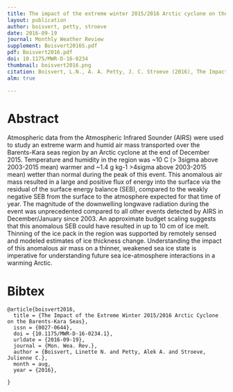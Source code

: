 ```yaml
---
title: The impact of the extreme winter 2015/2016 Arctic cyclone on the Barents-Kara seas
layout: publication
author: boisvert, petty, stroeve
date: 2016-09-19
journal: Monthly Weather Review
supplement: Boisvert2016S.pdf
pdf: Boisvert2016.pdf
doi: 10.1175/MWR-D-16-0234
thumbnail: boisvert2016.png
citation: Boisvert, L.N., A. A. Petty, J. C. Stroeve (2016), The Impact of the Extreme Winter 2015/2016 Arctic Cyclone on the Barents-Kara Seas, Mon. Wea. Rev., 4279, doi:10.1175/MWR-D-16-0234.1.
alm: true

---
```


# Abstract

Atmospheric data from the Atmospheric Infrared Sounder (AIRS) were used to study an extreme warm and humid air mass transported over the Barents-Kara seas region by an Arctic cyclone at the end of December 2015. Temperature and humidity in the region was ~10 C (> 3sigma above 2003-2015 mean) warmer and ~1.4 g kg-1 >4sigma above 2003-2015 mean) wetter than normal during the peak of this event. This anomalous air mass resulted in a large and positive flux of energy into the surface via the residual of the surface energy balance (SEB), compared to the weakly negative SEB from the surface to the atmosphere expected for that time of year. The magnitude of the downwelling longwave radiation during the event was unprecedented compared to all other events detected by AIRS in December/January since 2003. An approximate budget scaling suggests that this anomalous SEB could have resulted in up to 10 cm of ice melt. Thinning of the ice pack in the region was supported by remotely sensed and modeled estimates of ice thickness change. Understanding the impact of this anomalous air mass on a thinner, weakened sea ice state is imperative for understanding future sea ice-atmosphere interactions in a warming Arctic.


# Bibtex

    @article{boisvert2016,
      title = {The Impact of the Extreme Winter 2015/2016 Arctic Cyclone on the Barents-Kara Seas},
      issn = {0027-0644},
      doi = {10.1175/MWR-D-16-0234.1},
      urldate = {2016-09-19},
      journal = {Mon. Wea. Rev.},
      author = {Boisvert, Linette N. and Petty, Alek A. and Stroeve, Julienne C.},
      month = aug,
      year = {2016},

    }


